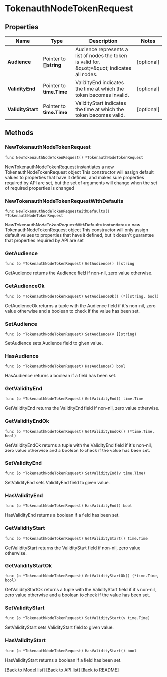 # TokenauthNodeTokenRequest

## Properties

Name | Type | Description | Notes
------------ | ------------- | ------------- | -------------
**Audience** | Pointer to **[]string** | Audience represents a list of nodes the token is valid for. \&quot;*\&quot; indicates all nodes. | [optional] 
**ValidityEnd** | Pointer to **time.Time** | ValidityEnd indicates the time at which the token becomes invalid. | [optional] 
**ValidityStart** | Pointer to **time.Time** | ValidityStart indicates the time at which the token becomes valid. | [optional] 

## Methods

### NewTokenauthNodeTokenRequest

`func NewTokenauthNodeTokenRequest() *TokenauthNodeTokenRequest`

NewTokenauthNodeTokenRequest instantiates a new TokenauthNodeTokenRequest object
This constructor will assign default values to properties that have it defined,
and makes sure properties required by API are set, but the set of arguments
will change when the set of required properties is changed

### NewTokenauthNodeTokenRequestWithDefaults

`func NewTokenauthNodeTokenRequestWithDefaults() *TokenauthNodeTokenRequest`

NewTokenauthNodeTokenRequestWithDefaults instantiates a new TokenauthNodeTokenRequest object
This constructor will only assign default values to properties that have it defined,
but it doesn't guarantee that properties required by API are set

### GetAudience

`func (o *TokenauthNodeTokenRequest) GetAudience() []string`

GetAudience returns the Audience field if non-nil, zero value otherwise.

### GetAudienceOk

`func (o *TokenauthNodeTokenRequest) GetAudienceOk() (*[]string, bool)`

GetAudienceOk returns a tuple with the Audience field if it's non-nil, zero value otherwise
and a boolean to check if the value has been set.

### SetAudience

`func (o *TokenauthNodeTokenRequest) SetAudience(v []string)`

SetAudience sets Audience field to given value.

### HasAudience

`func (o *TokenauthNodeTokenRequest) HasAudience() bool`

HasAudience returns a boolean if a field has been set.

### GetValidityEnd

`func (o *TokenauthNodeTokenRequest) GetValidityEnd() time.Time`

GetValidityEnd returns the ValidityEnd field if non-nil, zero value otherwise.

### GetValidityEndOk

`func (o *TokenauthNodeTokenRequest) GetValidityEndOk() (*time.Time, bool)`

GetValidityEndOk returns a tuple with the ValidityEnd field if it's non-nil, zero value otherwise
and a boolean to check if the value has been set.

### SetValidityEnd

`func (o *TokenauthNodeTokenRequest) SetValidityEnd(v time.Time)`

SetValidityEnd sets ValidityEnd field to given value.

### HasValidityEnd

`func (o *TokenauthNodeTokenRequest) HasValidityEnd() bool`

HasValidityEnd returns a boolean if a field has been set.

### GetValidityStart

`func (o *TokenauthNodeTokenRequest) GetValidityStart() time.Time`

GetValidityStart returns the ValidityStart field if non-nil, zero value otherwise.

### GetValidityStartOk

`func (o *TokenauthNodeTokenRequest) GetValidityStartOk() (*time.Time, bool)`

GetValidityStartOk returns a tuple with the ValidityStart field if it's non-nil, zero value otherwise
and a boolean to check if the value has been set.

### SetValidityStart

`func (o *TokenauthNodeTokenRequest) SetValidityStart(v time.Time)`

SetValidityStart sets ValidityStart field to given value.

### HasValidityStart

`func (o *TokenauthNodeTokenRequest) HasValidityStart() bool`

HasValidityStart returns a boolean if a field has been set.


[[Back to Model list]](../README.md#documentation-for-models) [[Back to API list]](../README.md#documentation-for-api-endpoints) [[Back to README]](../README.md)


